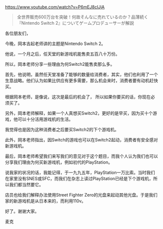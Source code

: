https://www.youtube.com/watch?v=P6mEJ8cIJjA

> 全世界販売600万台を突破！何故そんなに売れているのか？品薄続く『Nintendo Switch 2』についてゲームプロデューサーが解説

各位朋友们，

今晚，岡本吉起老师讲的主题是Nintendo Switch 2。

他说，一个月之后，任天堂的新游戏机能售卖五百八十万份。

所以，岡本老师分享一些理由为何Switch2能售卖那么多。

首先，他说明，虽然任天堂准备了能够的数量给消费者，其实，他们也利用了一个生意战略。他们认为如果比供应有更多需要，那么机会来时，消费者要有动机赶快买。

根据岡本老师，是像说，这次是最后的机会了， 所以如果你要买的话，你现在必须买了。

另外，岡本老师解释，如果一个人真想买Switch2，更好的是早买，因为买十个游戏，他可以十分活用游戏机的生活。

我觉得也是因为这种消费者之后要买Switch2的下个游戏机。

此外，岡本老师指出，因Switch的游戏也可以在Switch2起动，消费者有安全感对新游戏机。 

最后，岡本老师希望我们来写我们的意见对于这个题目，而我个人认为我们也可以分享我们理由为何买新游戏机，例如初代的PlayStation。

说我家的状况的话，我能记得，于一九九五年，PlayStation一万比索。当时我们在家里没有SNES或SFC，而我们在杂志上读过PlayStation已经是下个游戏机，所以我们都当然要它。

店员也给我们解释办法使用Street Fighter Zero的光盘来起动其他光盘。于是我们家的新游戏机是从日本来的，而利用110v。

好了。谢谢大家。

麦克
